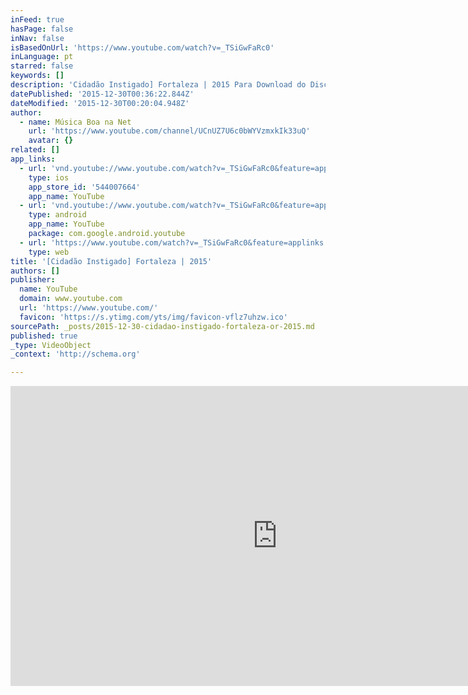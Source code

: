 ```yaml
---
inFeed: true
hasPage: false
inNav: false
isBasedOnUrl: 'https://www.youtube.com/watch?v=_TSiGwFaRc0'
inLanguage: pt
starred: false
keywords: []
description: 'Cidadão Instigado] Fortaleza | 2015 Para Download do Disco Fortaleza e Doações, acessa: http://www.cidadaoinstigado.com.br Gravado nos Estúdios: El Rocha: por Yury Kalil e Kamal Kassin Casa do Lobis: por Fernando Catatau Casa do Dustan: por Fernando Catatau e Dustan Gallas Estúdio Navegantes: por Zé Nigro Estúdio Submarino: por Clayton Martin'
datePublished: '2015-12-30T00:36:22.844Z'
dateModified: '2015-12-30T00:20:04.948Z'
author:
  - name: Música Boa na Net
    url: 'https://www.youtube.com/channel/UCnUZ7U6c0bWYVzmxkIk33uQ'
    avatar: {}
related: []
app_links:
  - url: 'vnd.youtube://www.youtube.com/watch?v=_TSiGwFaRc0&feature=applinks'
    type: ios
    app_store_id: '544007664'
    app_name: YouTube
  - url: 'vnd.youtube://www.youtube.com/watch?v=_TSiGwFaRc0&feature=applinks'
    type: android
    app_name: YouTube
    package: com.google.android.youtube
  - url: 'https://www.youtube.com/watch?v=_TSiGwFaRc0&feature=applinks'
    type: web
title: '[Cidadão Instigado] Fortaleza | 2015'
authors: []
publisher:
  name: YouTube
  domain: www.youtube.com
  url: 'https://www.youtube.com/'
  favicon: 'https://s.ytimg.com/yts/img/favicon-vflz7uhzw.ico'
sourcePath: _posts/2015-12-30-cidadao-instigado-fortaleza-or-2015.md
published: true
_type: VideoObject
_context: 'http://schema.org'

---
```

<iframe src="https://cdn.embedly.com/widgets/media.html?src=https%3A%2F%2Fwww.youtube.com%2Fembed%2F_TSiGwFaRc0%3Ffeature%3Doembed&amp;url=https%3A%2F%2Fwww.youtube.com%2Fwatch%3Fv%3D_TSiGwFaRc0&amp;image=https%3A%2F%2Fi.ytimg.com%2Fvi%2F_TSiGwFaRc0%2Fhqdefault.jpg&amp;key=b7d04c9b404c499eba89ee7072e1c4f7&amp;type=text%2Fhtml&amp;schema=youtube" width="854" height="480" scrolling="no" frameborder="0" allowfullscreen="allowfullscreen" style=""></iframe>